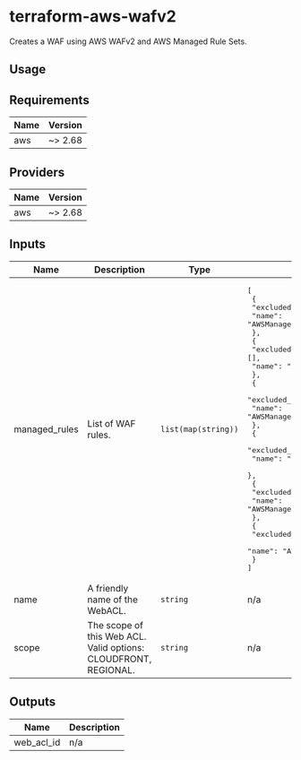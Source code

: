 # terraform-aws-wafv2

Creates a WAF using AWS WAFv2 and AWS Managed Rule Sets.

## Usage

<!-- BEGINNING OF PRE-COMMIT-TERRAFORM DOCS HOOK -->
## Requirements

| Name | Version |
|------|---------|
| aws | ~> 2.68 |

## Providers

| Name | Version |
|------|---------|
| aws | ~> 2.68 |

## Inputs

| Name | Description | Type | Default | Required |
|------|-------------|------|---------|:--------:|
| managed\_rules | List of WAF rules. | `list(map(string))` | <pre>[<br>  {<br>    "excluded_rules": [],<br>    "name": "AWSManagedRulesCommonRuleSet"<br>  },<br>  {<br>    "excluded_rules": [],<br>    "name": "AWSManagedRulesAmazonIpReputationList"<br>  },<br>  {<br>    "excluded_rules": [],<br>    "name": "AWSManagedRulesKnownBadInputsRuleSet"<br>  },<br>  {<br>    "excluded_rules": [],<br>    "name": "AWSManagedRulesSQLiRuleSet"<br>  },<br>  {<br>    "excluded_rules": [],<br>    "name": "AWSManagedRulesLinuxRuleSet"<br>  },<br>  {<br>    "excluded_rules": [],<br>    "name": "AWSManagedRulesUnixRuleSet"<br>  }<br>]</pre> | no |
| name | A friendly name of the WebACL. | `string` | n/a | yes |
| scope | The scope of this Web ACL. Valid options: CLOUDFRONT, REGIONAL. | `string` | n/a | yes |

## Outputs

| Name | Description |
|------|-------------|
| web\_acl\_id | n/a |

<!-- END OF PRE-COMMIT-TERRAFORM DOCS HOOK -->
